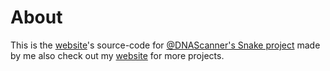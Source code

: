 # About
This is the [website](https://snake.dnascanner.de)'s source-code for [@DNAScanner's Snake project](https://github.com/DNAScanner/Snake) made by me also check out my [website](https://mattes.tech) for more projects.
